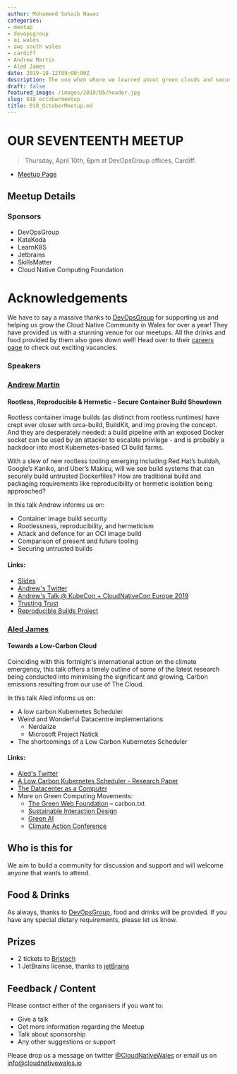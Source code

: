 ```yaml
---
author: Mohammed Sohaib Nawaz
categories:
- meetup
- devopsgroup
- ai wales
- aws south wales
- cardiff
- Andrew Martin
- Aled James
date: 2019-10-12T09:00:00Z
description: The one when where we learned about green clouds and secure containers builds
draft: false
featured_image: /images/2019/05/header.jpg
slug: 018_octobermeetup
title: 018_OctoberMeetup.md
---
```


# OUR SEVENTEENTH MEETUP  
  
> Thursday, April 10th, 6pm at DevOpsGroup offices, Cardiff.  
  
* [Meetup Page](https://cloudnativewales.io/post/015_aprilmeetup/)

## Meetup Details
### Sponsors
* DevOpsGroup
* KataKoda
* LearnK8S
* Jetbrains
* SkillsMatter
* Cloud Native Computing Foundation

# Acknowledgements

We have to say a massive thanks to [DevOpsGroup](https://www.devopsgroup.com/) for supporting us and helping us grow the Cloud Native Community in Wales for over a year! They have provided us with a stunning venue for our meetups. All the drinks and food provided by them also goes down well! Head over to their [careers page](https://www.devopsgroup.com/careers/) to check out exciting vacancies.

### Speakers
### [Andrew Martin](https://twitter.com/sublimino)
#### Rootless, Reproducible & Hermetic - Secure Container Build Showdown
Rootless container image builds (as distinct from rootless runtimes) have crept ever closer with orca-build, BuildKit, and img proving the concept. And they are desperately needed: a build pipeline with an exposed Docker socket can be used by an attacker to escalate privilege - and is probably a backdoor into most Kubernetes-based CI build farms. 

With a slew of new rootless tooling emerging including Red Hat’s buildah, Google’s Kaniko, and Uber’s Makisu, will we see build systems that can securely build untrusted Dockerfiles? How are traditional build and packaging requirements like reproducibility or hermetic isolation being approached? 

In this talk Andrew informs us on: 
* Container image build security
* Rootlessness, reproducibility, and hermeticism
* Attack and defence for an OCI image build
* Comparison of present and future tooling
* Securing untrusted builds

#### Links:
* [Slides](https://drive.google.com/file/d/1xUDrcWmB3a_5ocFi3TMxeIJuqf6vtXZN/view)
* [Andrew's Twitter](https://twitter.com/sublimino)
* [Andrew's Talk @ KubeCon + CloudNativeCon Europe 2019](https://www.youtube.com/watch?v=X_Sb96EKFPA)
* [Trusting Trust](https://www.archive.ece.cmu.edu/~ganger/712.fall02/papers/p761-thompson.pdf)
* [Reproducible Builds Project](https://reproducible-builds.org/)



### [Aled James](https://twitter.com/a_ll_james)
#### Towards a Low-Carbon Cloud 
Coinciding with this fortnight's international action on the climate emergency, this talk offers a timely outline of some of the latest research being conducted into minimising the significant and growing, Carbon emissions resulting from our use of The Cloud.

In this talk Aled informs us on:
 * A low carbon Kubernetes Scheduler
 * Weird and Wonderful Datacentre implementations
    * Nerdalize
    * Microsoft Project Natick
* The shortcomings of a Low Carbon Kubernetes Scheduler

#### Links:
* [Aled's Twitter](https://twitter.com/a_ll_james)
* [A Low Carbon Kubernetes Scheduler - Research Paper](http://ceur-ws.org/Vol-2382/ICT4S2019_paper_28.pdf)
* [The Datacenter as a Computer](https://ai.google/research/pubs/pub41606)
* More on Green Computing Movements:
    * [The Green Web Foundation](https://www.thegreenwebfoundation.org/news/trying-an-idea-carbon-txt/) – carbon.txt
    * [Sustainable Interaction Design](http://www.sustainableminds.com/industry-blog/what-sustainable-interaction-design-part-one)
    * [Green AI](https://arxiv.org/abs/1907.10597)
    * [Climate Action Conference](https://climateaction.tech/)


## Who is this for
We aim to build a community for discussion and support and will welcome anyone that wants to attend.


## Food & Drinks
As always, thanks to [DevOpsGroup](https://www.devopsgroup.com/), food and drinks will be provided. If you have any special dietary requirements, please let us know.

## Prizes
- 2 tickets to [Bristech](https://2019.bris.tech)
- 1 JetBrains license, thanks to [jetBrains](https://www.jetbrains.com/)


## Feedback / Content
Please contact either of the organisers if you want to:
* Give a talk
* Get more information regarding the Meetup
* Talk about sponsorship
* Any other suggestions or support

Please drop us a message on twitter [@CloudNativeWales](https://twitter.com/CloudNativeWal) or email us on info@cloudnativewales.io